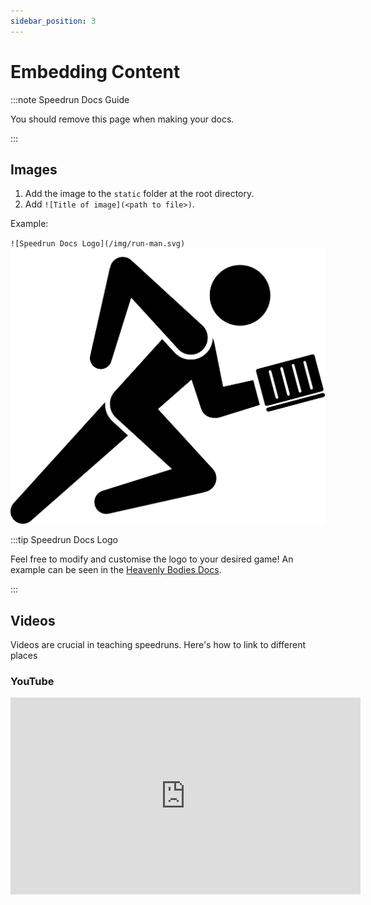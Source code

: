 ```yaml
---
sidebar_position: 3
---
```


# Embedding Content

:::note Speedrun Docs Guide

You should remove this page when making your docs.

:::

## Images

1. Add the image to the `static` folder at the root directory.
2. Add `![Title of image](<path to file>)`.

Example:

`![Speedrun Docs Logo](/img/run-man.svg)`
![Speedrun Docs Logo](/img/run-man.svg)

:::tip Speedrun Docs Logo

Feel free to modify and customise the logo to your desired game! An example can be seen in the [Heavenly Bodies Docs](https://ewanlyon.github.io/HeavenlyBodies-SpeedrunDocs/).

:::

## Videos

Videos are crucial in teaching speedruns. Here's how to link to different places

### YouTube

<iframe
 width="560"
 height="315"
 src="https://www.youtube.com/embed/DI8vHDrvJGc?si=4JCqDWWTJC98VlQN&start=943"
 title="YouTube video player"
 frameborder="0"
 allow="accelerometer; autoplay; clipboard-write; encrypted-media; gyroscope; picture-in-picture; web-share"
 allowfullscreen
/>

1. Click on "share".
2. Select "embed".
3. Paste the text in the markdown file.

```html
<iframe
  width="560"
  height="315"
  src="https://www.youtube.com/embed/DI8vHDrvJGc?si=4JCqDWWTJC98VlQN&start=943"
  title="YouTube video player"
  frameborder="0"
  allow="accelerometer; autoplay; clipboard-write; encrypted-media; gyroscope; picture-in-picture; web-share"
  allowfullscreen
/>
```

#### Making it the full width of the page

The iframe sets a pixel width and height. This is not ideal for modern day browsing as browsers can be different sizes.

This requires a bit more HTML but just a few modifications.

<div style={{ position: "relative", paddingBottom: "56.25%", height: 0, marginBottom: 16 }}>
  <iframe
    style={{ position: "absolute" }}
    width="100%"
    height="100%"
    src="https://www.youtube.com/embed/DI8vHDrvJGc?si=4JCqDWWTJC98VlQN&start=943"
    title="YouTube video player"
    frameborder="0"
    allow="accelerometer; autoplay; clipboard-write; encrypted-media; gyroscope; picture-in-picture; web-share"
    allowfullscreen
  />
</div>

```jsx
// highlight-next-line
<div style={{ position: "relative", paddingBottom: "56.25%", height: 0, marginBottom: 16 }}>
  <iframe
// highlight-start
    style={{ position: "absolute" }}
    width="100%"
    height="100%"
// highlight-end
    src="https://www.youtube.com/embed/DI8vHDrvJGc?si=4JCqDWWTJC98VlQN&start=943"
    title="YouTube video player"
    frameborder="0"
    allow="accelerometer; autoplay; clipboard-write; encrypted-media; gyroscope; picture-in-picture; web-share"
    allowfullscreen
  />
// highlight-next-line
</div>
```

:::warning JSX in Markdown

This method is slightly annoying as we are forced to use JSX in a normal Markdown file because MDX (which renders both standard Markdown (.md) and Markdown Expression (.mdx)) requires the use of JSX style in-line CSS.

This can upset text editors or make code highlighting look strange.

If you want you can convert the file into a Markdown Expression file which has native support for JSX in markdown by changing the file extension from .md to .mdx

:::
